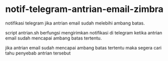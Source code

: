 # notif-telegram-antrian-email-zimbra
notifikasi telegram jika antrian email sudah melebihi ambang batas. 

script antrian.sh berfungsi mengirimkan notifikasi di telegram ketika antrian email sudah mencapai ambang batas tertentu. 

jika antrian email sudah mencapai ambang batas tertentu maka segera cari tahu penyebab antrian tersebut
